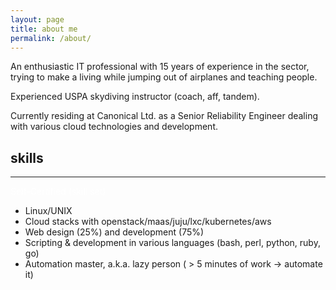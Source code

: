 ```yaml
---
layout: page
title: about me
permalink: /about/
---
```


An enthusiastic IT professional with 15 years of experience in the sector, trying to make a living while jumping out of airplanes and teaching people.

Experienced USPA skydiving instructor (coach, aff, tandem).

Currently residing at Canonical Ltd. as a Senior Reliability Engineer dealing with various cloud technologies and development.

<div class="container-fluid">
    <div class="row">
        <div class="well">
            <h2 class="text-center">skills</h2>
            <hr>
            <div class="content">
              <div class="row">
                <div class="col-md-12 col-md-offset-12 col-xs-12">
                  <div class="card">
                    <div class="card-header bg-dark">
                      <span style="color: #ffffff">Self-Certified (skill set)</span>
                    </div>
                    <div class="card-body">
                      <ul>
                        <li>Linux/UNIX</li>
                        <li>Cloud stacks with openstack/maas/juju/lxc/kubernetes/aws</li>
                        <li>Web design (25%) and development (75%)</li>
                        <li>Scripting & development in various languages (bash, perl, python, ruby, go)</li>
                        <li>Automation master, a.k.a. lazy person (
                          &gt; 5 minutes of work -&gt; automate it)</li>
                      </ul>
                    </div>
                  </div>
                </div>
              </div>
            </div>
        </div>
    </div>
</div>
